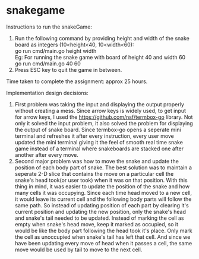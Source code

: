 # snakegame

Instructions to run the snakeGame:
1) Run the following command by providing height and width of the snake board as integers (10<height<40, 10<width<60):  
    go run cmd/main.go height width  
    Eg: For running the snake game with board of height 40 and width 60  
    go run cmd/main.go 40 60  
2) Press ESC key to quit the game in between.
    
    
Time taken to complete the assignment: approx 25 hours.

Implementation design decisions:
1) First problem was taking the input and displaying the output properly without creating a mess. Since arrow keys is widely used, to get input for arrow keys, I used the https://github.com/nsf/termbox-go library. Not only it solved the input problem, it also solved the problem for displaying the output of snake board. Since termbox-go opens a seperate mini terminal and refreshes it after every instruction, every user move updated the mini terminal giving it the feel of smooth real time snake game instead of a terminal where snakeboards are stacked one after another after every move.
2) Second major problem was how to move the snake and update the position of each body part of snake. The best solution was to maintain a seperate 2-D slice that contains the move on a particular cell the snake's head took(or user took) when it was on that position. With this thing in mind, it was easier to update the position of the snake and how many cells it was occupying. Since each time head moved to a new cell, it would leave its current cell and the following body parts will follow the same path. So instead of updating position of each part by clearing it's current position and updating the new position, only the snake's head and snake's tail needed to be updated. Instead of marking the cell as empty when snake's head move, keep it marked as occupied, so it would be like the body part following the head took it's place. Only mark the cell as unoccupied when snake's tail has left that cell. And since we have been updating every move of head when it passes a cell, the same move would be used by tail to move to the next cell.
